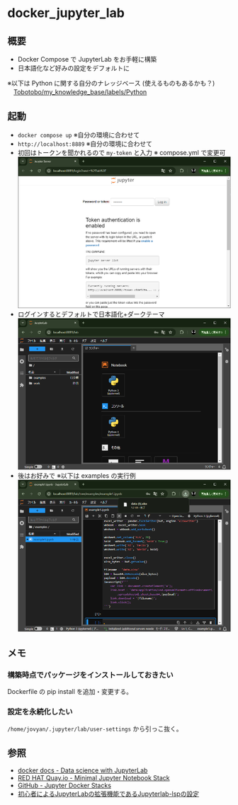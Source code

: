 # docker_jupyter_lab

## 概要
* Docker Compose で JupyterLab をお手軽に構築
* 日本語化など好みの設定をデフォルトに

※以下は Python に関する自分のナレッジベース (使えるものもあるかも？)  
　[Tobotobo/my_knowledge_base/labels/Python](https://github.com/Tobotobo/my_knowledge_base/labels/Python)

## 起動
* `docker compose up` ※自分の環境に合わせて
* `http://localhost:8889` ※自分の環境に合わせて
* 初回はトークンを聞かれるので `my-token` と入力 ※ compose.yml で変更可
  ![alt text](images/README/image.png)
* ログインするとデフォルトで日本語化+ダークテーマ  
  ![alt text](images/README/image-1.png)
* 後はお好みで ※以下は examples の実行例
  ![alt text](images/README/image-2.png)

## メモ

### 構築時点でパッケージをインストールしておきたい
Dockerfile の pip install を追加・変更する。

### 設定を永続化したい
`/home/jovyan/.jupyter/lab/user-settings` から引っこ抜く。

## 参照
* [docker docs - Data science with JupyterLab](https://docs.docker.com/guides/use-case/jupyter/)  
* [RED HAT Quay.io - Minimal Jupyter Notebook Stack](https://quay.io/repository/jupyter/minimal-notebook)  
* [GitHub - Jupyter Docker Stacks](https://github.com/jupyter/docker-stacks)  
* [初心者によるJupyterLabの拡張機能であるJupyterlab-lspの設定](https://zenn.dev/nobunaga_takeru/scraps/807ac529047d4f)
